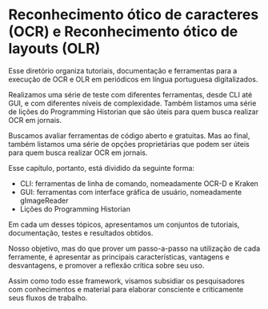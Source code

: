 # Reconhecimento ótico de caracteres (OCR) e Reconhecimento ótico de layouts (OLR)

Esse diretório organiza tutoriais, documentação e ferramentas para a execução de OCR e OLR em periódicos em língua portuguesa digitalizados.

Realizamos uma série de teste com diferentes ferramentas, desde CLI até GUI, e com diferentes níveis de complexidade. Também listamos uma série de lições do Programming Historian que são úteis para quem busca realizar OCR em jornais.

Buscamos avaliar ferramentas de código aberto e gratuitas. Mas ao final, também listamos uma série de opções proprietárias que podem ser úteis para quem busca realizar OCR em jornais.

Esse capítulo, portanto, está dividido da seguinte forma:

- CLI: ferramentas de linha de comando, nomeadamente OCR-D e Kraken
- GUI: ferramentas com interface gráfica de usuário, nomeadamente gImageReader
- Lições do Programming Historian

Em cada um desses tópicos, apresentamos um conjuntos de tutoriais, documentação, testes e resultados obtidos.

Nosso objetivo, mas do que prover um passo-a-passo na utilização de cada ferramente, é apresentar as principais características, vantagens e desvantagens, e promover a reflexão crítica sobre seu uso.

Assim como todo esse framework, visamos subsidiar os pesquisadores com conhecimentos e material para elaborar consciente e criticamente seus fluxos de trabalho.